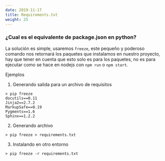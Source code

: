 ```yaml
---
date: 2019-11-17
title: Requirements.txt
weight: 25
---
```


### ¿Cual es el equivalente de package.json en python?

La solución es simple, usaremos `freeze`, este pequeño y poderoso comando nos retornará los paquetes que instalamos en nuestro proyecto, hay que tener en cuenta que esto solo es para los paquetes, no es para ejecutar como se hace en nodejs con `npm run` o `npm start`.

Ejemplos

1. Generando salida para un archivo de requisitos

```
> pip freeze
docutils==0.11
Jinja2==2.7.2
MarkupSafe==0.19
Pygments==1.6
Sphinx==1.2.2
```

2. Generando archivo 

```
> pip freeze > requirements.txt
```

3. Instalando en otro entorno

```
> pip freeze -r requirements.txt
```
